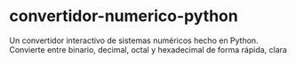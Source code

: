 # convertidor-numerico-python
Un convertidor interactivo de sistemas numéricos hecho en Python. Convierte entre binario, decimal, octal y hexadecimal de forma rápida, clara
